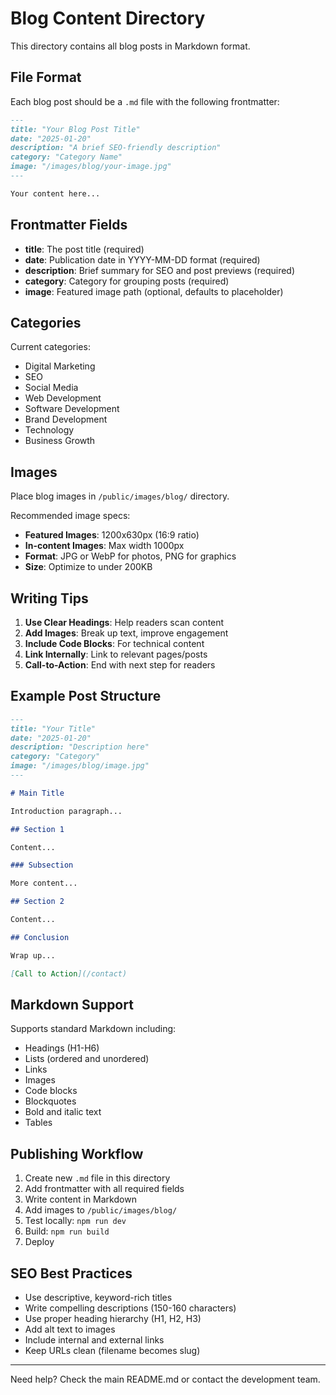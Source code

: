 # Blog Content Directory

This directory contains all blog posts in Markdown format.

## File Format

Each blog post should be a `.md` file with the following frontmatter:

```markdown
---
title: "Your Blog Post Title"
date: "2025-01-20"
description: "A brief SEO-friendly description"
category: "Category Name"
image: "/images/blog/your-image.jpg"
---

Your content here...
```

## Frontmatter Fields

- **title**: The post title (required)
- **date**: Publication date in YYYY-MM-DD format (required)
- **description**: Brief summary for SEO and post previews (required)
- **category**: Category for grouping posts (required)
- **image**: Featured image path (optional, defaults to placeholder)

## Categories

Current categories:
- Digital Marketing
- SEO
- Social Media
- Web Development
- Software Development
- Brand Development
- Technology
- Business Growth

## Images

Place blog images in `/public/images/blog/` directory.

Recommended image specs:
- **Featured Images**: 1200x630px (16:9 ratio)
- **In-content Images**: Max width 1000px
- **Format**: JPG or WebP for photos, PNG for graphics
- **Size**: Optimize to under 200KB

## Writing Tips

1. **Use Clear Headings**: Help readers scan content
2. **Add Images**: Break up text, improve engagement
3. **Include Code Blocks**: For technical content
4. **Link Internally**: Link to relevant pages/posts
5. **Call-to-Action**: End with next step for readers

## Example Post Structure

```markdown
---
title: "Your Title"
date: "2025-01-20"
description: "Description here"
category: "Category"
image: "/images/blog/image.jpg"
---

# Main Title

Introduction paragraph...

## Section 1

Content...

### Subsection

More content...

## Section 2

Content...

## Conclusion

Wrap up...

[Call to Action](/contact)
```

## Markdown Support

Supports standard Markdown including:
- Headings (H1-H6)
- Lists (ordered and unordered)
- Links
- Images
- Code blocks
- Blockquotes
- Bold and italic text
- Tables

## Publishing Workflow

1. Create new `.md` file in this directory
2. Add frontmatter with all required fields
3. Write content in Markdown
4. Add images to `/public/images/blog/`
5. Test locally: `npm run dev`
6. Build: `npm run build`
7. Deploy

## SEO Best Practices

- Use descriptive, keyword-rich titles
- Write compelling descriptions (150-160 characters)
- Use proper heading hierarchy (H1, H2, H3)
- Add alt text to images
- Include internal and external links
- Keep URLs clean (filename becomes slug)

---

Need help? Check the main README.md or contact the development team.

